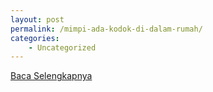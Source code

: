 ```yaml
---
layout: post
permalink: /mimpi-ada-kodok-di-dalam-rumah/
categories:
    - Uncategorized
---
```


[Baca Selengkapnya](/03)